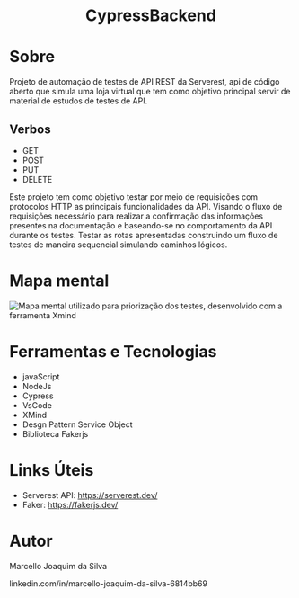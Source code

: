 <h1 align="center"> CypressBackend </h1>

# Sobre

Projeto de automação de testes de API REST da Serverest, api de código aberto que simula
uma loja virtual que tem como objetivo principal servir de material de estudos de testes de API.
## Verbos
- GET
- POST
- PUT 
- DELETE

Este projeto tem como objetivo testar por meio de requisições com protocolos HTTP as principais 
funcionalidades da API.
Visando o fluxo de requisições necessário para realizar a confirmação das
informações presentes na documentação e baseando-se no comportamento da API
durante os testes. Testar as rotas apresentadas construindo um fluxo de testes de
maneira sequencial simulando caminhos lógicos.

# Mapa mental

![Mapa mental utilizado para priorização dos testes, desenvolvido com a ferramenta Xmind](https://user-images.githubusercontent.com/86138501/230898431-f0e704a5-5002-4975-b4ef-998c07320ed1.png)


# Ferramentas e Tecnologias

- javaScript
- NodeJs
- Cypress
- VsCode
- XMind
- Desgn Pattern Service Object
- Biblioteca Fakerjs

# Links Úteis

- Serverest API: https://serverest.dev/
- Faker: https://fakerjs.dev/

# Autor

Marcello Joaquim da Silva

linkedin.com/in/marcello-joaquim-da-silva-6814bb69